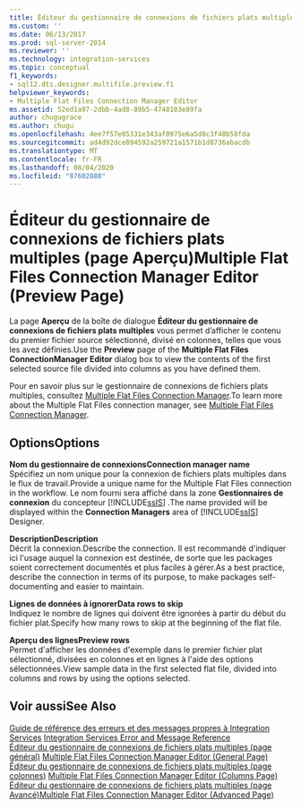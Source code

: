 ```yaml
---
title: Éditeur du gestionnaire de connexions de fichiers plats multiples (page Aperçu) | Microsoft Docs
ms.custom: ''
ms.date: 06/13/2017
ms.prod: sql-server-2014
ms.reviewer: ''
ms.technology: integration-services
ms.topic: conceptual
f1_keywords:
- sql12.dts.designer.multifile.preview.f1
helpviewer_keywords:
- Multiple Flat Files Connection Manager Editor
ms.assetid: 52ed1a97-2dbb-4ad8-89b5-4748103e89fa
author: chugugrace
ms.author: chugu
ms.openlocfilehash: 4ee7f57e05331e343af0975e6a5d8c3f48b58fda
ms.sourcegitcommit: ad4d92dce894592a259721a1571b1d8736abacdb
ms.translationtype: MT
ms.contentlocale: fr-FR
ms.lasthandoff: 08/04/2020
ms.locfileid: "87602880"
---
```

# <a name="multiple-flat-files-connection-manager-editor-preview-page"></a><span data-ttu-id="10eb3-102">Éditeur du gestionnaire de connexions de fichiers plats multiples (page Aperçu)</span><span class="sxs-lookup"><span data-stu-id="10eb3-102">Multiple Flat Files Connection Manager Editor (Preview Page)</span></span>
  <span data-ttu-id="10eb3-103">La page **Aperçu** de la boîte de dialogue **Éditeur du gestionnaire de connexions de fichiers plats multiples** vous permet d’afficher le contenu du premier fichier source sélectionné, divisé en colonnes, telles que vous les avez définies.</span><span class="sxs-lookup"><span data-stu-id="10eb3-103">Use the **Preview** page of the **Multiple Flat Files ConnectionManager Editor** dialog box to view the contents of the first selected source file divided into columns as you have defined them.</span></span>  
  
 <span data-ttu-id="10eb3-104">Pour en savoir plus sur le gestionnaire de connexions de fichiers plats multiples, consultez [Multiple Flat Files Connection Manager](connection-manager/multiple-flat-files-connection-manager.md).</span><span class="sxs-lookup"><span data-stu-id="10eb3-104">To learn more about the Multiple Flat Files connection manager, see [Multiple Flat Files Connection Manager](connection-manager/multiple-flat-files-connection-manager.md).</span></span>  
  
## <a name="options"></a><span data-ttu-id="10eb3-105">Options</span><span class="sxs-lookup"><span data-stu-id="10eb3-105">Options</span></span>  
 <span data-ttu-id="10eb3-106">**Nom du gestionnaire de connexions**</span><span class="sxs-lookup"><span data-stu-id="10eb3-106">**Connection manager name**</span></span>  
 <span data-ttu-id="10eb3-107">Spécifiez un nom unique pour la connexion de fichiers plats multiples dans le flux de travail.</span><span class="sxs-lookup"><span data-stu-id="10eb3-107">Provide a unique name for the Multiple Flat Files connection in the workflow.</span></span> <span data-ttu-id="10eb3-108">Le nom fourni sera affiché dans la zone **Gestionnaires de connexion** du concepteur [!INCLUDE[ssIS](../includes/ssis-md.md)] .</span><span class="sxs-lookup"><span data-stu-id="10eb3-108">The name provided will be displayed within the **Connection Managers** area of [!INCLUDE[ssIS](../includes/ssis-md.md)] Designer.</span></span>  
  
 <span data-ttu-id="10eb3-109">**Description**</span><span class="sxs-lookup"><span data-stu-id="10eb3-109">**Description**</span></span>  
 <span data-ttu-id="10eb3-110">Décrit la connexion.</span><span class="sxs-lookup"><span data-stu-id="10eb3-110">Describe the connection.</span></span> <span data-ttu-id="10eb3-111">Il est recommandé d'indiquer ici l'usage auquel la connexion est destinée, de sorte que les packages soient correctement documentés et plus faciles à gérer.</span><span class="sxs-lookup"><span data-stu-id="10eb3-111">As a best practice, describe the connection in terms of its purpose, to make packages self-documenting and easier to maintain.</span></span>  
  
 <span data-ttu-id="10eb3-112">**Lignes de données à ignorer**</span><span class="sxs-lookup"><span data-stu-id="10eb3-112">**Data rows to skip**</span></span>  
 <span data-ttu-id="10eb3-113">Indiquez le nombre de lignes qui doivent être ignorées à partir du début du fichier plat.</span><span class="sxs-lookup"><span data-stu-id="10eb3-113">Specify how many rows to skip at the beginning of the flat file.</span></span>  
  
 <span data-ttu-id="10eb3-114">**Aperçu des lignes**</span><span class="sxs-lookup"><span data-stu-id="10eb3-114">**Preview rows**</span></span>  
 <span data-ttu-id="10eb3-115">Permet d'afficher les données d'exemple dans le premier fichier plat sélectionné, divisées en colonnes et en lignes à l'aide des options sélectionnées.</span><span class="sxs-lookup"><span data-stu-id="10eb3-115">View sample data in the first selected flat file, divided into columns and rows by using the options selected.</span></span>  
  
## <a name="see-also"></a><span data-ttu-id="10eb3-116">Voir aussi</span><span class="sxs-lookup"><span data-stu-id="10eb3-116">See Also</span></span>  
 <span data-ttu-id="10eb3-117">[Guide de référence des erreurs et des messages propres à Integration Services](../../2014/integration-services/integration-services-error-and-message-reference.md) </span><span class="sxs-lookup"><span data-stu-id="10eb3-117">[Integration Services Error and Message Reference](../../2014/integration-services/integration-services-error-and-message-reference.md) </span></span>  
 <span data-ttu-id="10eb3-118">[Éditeur du gestionnaire de connexions de fichiers plats multiples &#40;page général&#41;](general-page-of-integration-services-designers-options.md) </span><span class="sxs-lookup"><span data-stu-id="10eb3-118">[Multiple Flat Files Connection Manager Editor &#40;General Page&#41;](general-page-of-integration-services-designers-options.md) </span></span>  
 <span data-ttu-id="10eb3-119">[Éditeur du gestionnaire de connexions de fichiers plats multiples &#40;page colonnes&#41;](../../2014/integration-services/multiple-flat-files-connection-manager-editor-columns-page.md) </span><span class="sxs-lookup"><span data-stu-id="10eb3-119">[Multiple Flat Files Connection Manager Editor &#40;Columns Page&#41;](../../2014/integration-services/multiple-flat-files-connection-manager-editor-columns-page.md) </span></span>  
 [<span data-ttu-id="10eb3-120">Éditeur du gestionnaire de connexions de fichiers plats multiples &#40;page Avancé&#41;</span><span class="sxs-lookup"><span data-stu-id="10eb3-120">Multiple Flat Files Connection Manager Editor &#40;Advanced Page&#41;</span></span>](../../2014/integration-services/multiple-flat-files-connection-manager-editor-advanced-page.md)  
  
  
